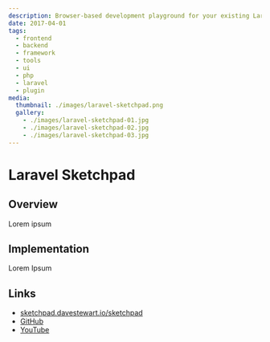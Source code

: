 ```yaml
---
description: Browser-based development playground for your existing Laravel site
date: 2017-04-01
tags:
  - frontend
  - backend
  - framework
  - tools
  - ui
  - php
  - laravel
  - plugin
media:
  thumbnail: ./images/laravel-sketchpad.png
  gallery:
    - ./images/laravel-sketchpad-01.jpg
    - ./images/laravel-sketchpad-02.jpg
    - ./images/laravel-sketchpad-03.jpg
---
```


# Laravel Sketchpad

## Overview

Lorem ipsum

## Implementation

Lorem Ipsum

## Links

- [sketchpad.davestewart.io/sketchpad](http://sketchpad.davestewart.io/sketchpad)
- [GitHub](https://github.com/davestewart/laravel-sketchpad)
- [YouTube](https://www.youtube.com/watch?v=dQ-OL8d5uak)

